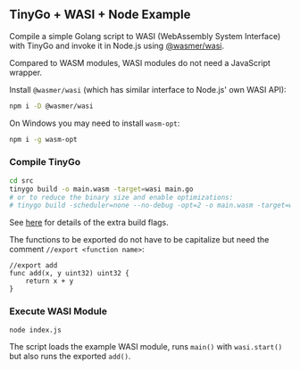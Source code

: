 ## TinyGo + WASI + Node Example

Compile a simple Golang script to WASI (WebAssembly System Interface) with TinyGo and invoke it in Node.js using [@wasmer/wasi](https://www.npmjs.com/package/@wasmer/wasi).

Compared to WASM modules, WASI modules do not need a JavaScript wrapper.

Install ```@wasmer/wasi``` (which has similar interface to Node.js' own WASI API):

```bash
npm i -D @wasmer/wasi
```

On Windows you may need to install ```wasm-opt```:

```bash
npm i -g wasm-opt
```

### Compile TinyGo

```bash
cd src
tinygo build -o main.wasm -target=wasi main.go
# or to reduce the binary size and enable optimizations:
# tinygo build -scheduler=none --no-debug -opt=2 -o main.wasm -target=wasi main.go
```

See [here](https://wazero.io/languages/tinygo/#optimizations) for details of the extra build flags.

The functions to be exported do not have to be capitalize but need the comment ```//export <function name>```:

```golang
//export add
func add(x, y uint32) uint32 {
	return x + y
}
```

### Execute WASI Module

```
node index.js
```

The script loads the example WASI module, runs ```main()``` with ```wasi.start()``` but also runs the exported ```add()```.
